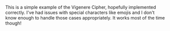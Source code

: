 This is a simple example of the Vigenere Cipher, hopefully implemented correctly. I've had issues with special characters like emojis and I don't know enough to handle those cases appropriately. It works most of the time though!
